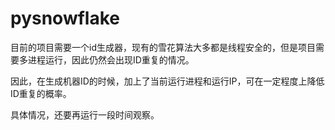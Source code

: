 # pysnowflake
目前的项目需要一个id生成器，现有的雪花算法大多都是线程安全的，但是项目需要多进程运行，因此仍然会出现ID重复的情况。


因此，在生成机器ID的时候，加上了当前运行进程和运行IP，可在一定程度上降低ID重复的概率。



具体情况，还要再运行一段时间观察。

